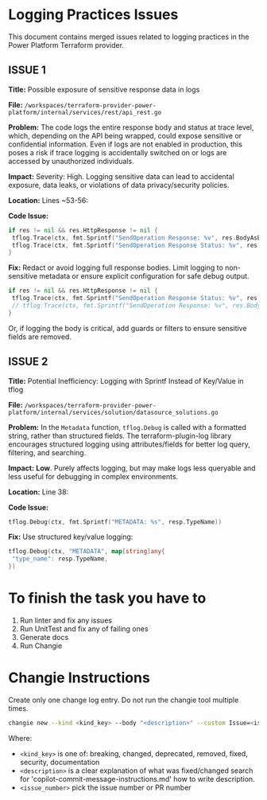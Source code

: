 # Logging Practices Issues

This document contains merged issues related to logging practices in the Power Platform Terraform provider.

## ISSUE 1

**Title:** Possible exposure of sensitive response data in logs

**File:** `/workspaces/terraform-provider-power-platform/internal/services/rest/api_rest.go`

**Problem:**
The code logs the entire response body and status at trace level, which, depending on the API being wrapped, could expose sensitive or confidential information. Even if logs are not enabled in production, this poses a risk if trace logging is accidentally switched on or logs are accessed by unauthorized individuals.

**Impact:**
Severity: High. Logging sensitive data can lead to accidental exposure, data leaks, or violations of data privacy/security policies.

**Location:**
Lines ~53-56:

**Code Issue:**

```go
if res != nil && res.HttpResponse != nil {
 tflog.Trace(ctx, fmt.Sprintf("SendOperation Response: %v", res.BodyAsBytes))
 tflog.Trace(ctx, fmt.Sprintf("SendOperation Response Status: %v", res.HttpResponse.Status))
}
```

**Fix:**
Redact or avoid logging full response bodies. Limit logging to non-sensitive metadata or ensure explicit configuration for safe debug output.

```go
if res != nil && res.HttpResponse != nil {
 tflog.Trace(ctx, fmt.Sprintf("SendOperation Response Status: %v", res.HttpResponse.Status))
 // tflog.Trace(ctx, fmt.Sprintf("SendOperation Response: %v", res.BodyAsBytes)) // Avoid or redact sensitive bodies
}
```

Or, if logging the body is critical, add guards or filters to ensure sensitive fields are removed.

## ISSUE 2

**Title:** Potential Inefficiency: Logging with Sprintf Instead of Key/Value in tflog

**File:** `/workspaces/terraform-provider-power-platform/internal/services/solution/datasource_solutions.go`

**Problem:**
In the `Metadata` function, `tflog.Debug` is called with a formatted string, rather than structured fields. The terraform-plugin-log library encourages structured logging using attributes/fields for better log query, filtering, and searching.

**Impact:**
**Low**. Purely affects logging, but may make logs less queryable and less useful for debugging in complex environments.

**Location:**
Line 38:

**Code Issue:**

```go
tflog.Debug(ctx, fmt.Sprintf("METADATA: %s", resp.TypeName))
```

**Fix:**
Use structured key/value logging:

```go
tflog.Debug(ctx, "METADATA", map[string]any{
 "type_name": resp.TypeName,
})
```

# To finish the task you have to

1. Run linter and fix any issues
2. Run UnitTest and fix any of failing ones
3. Generate docs
4. Run Changie

# Changie Instructions

Create only one change log entry. Do not run the changie tool multiple times.

```bash
changie new --kind <kind_key> --body "<description>" --custom Issue=<issue_number>
```

Where:

- `<kind_key>` is one of: breaking, changed, deprecated, removed, fixed, security, documentation
- `<description>` is a clear explanation of what was fixed/changed search for 'copilot-commit-message-instructions.md' how to write description.
- `<issue_number>` pick the issue number or PR number
